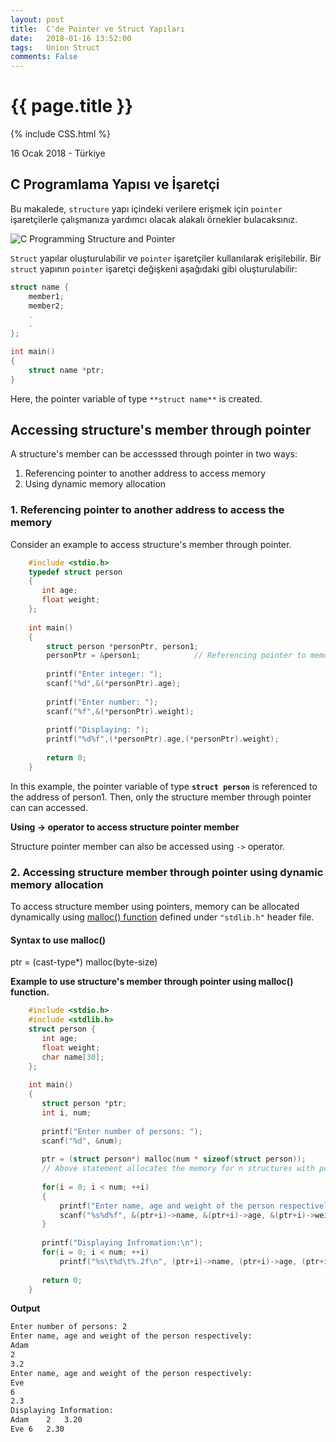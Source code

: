 ```yaml
---
layout: post
title:  C'de Pointer ve Struct Yapıları
date:   2018-01-16 13:52:00
tags:   Union Struct
comments: False
---
```


{{ page.title }}
================
{% include CSS.html %}

<p class="meta">16 Ocak 2018 - Türkiye</p>

## C Programlama Yapısı ve İşaretçi

Bu makalede, ```structure``` yapı içindeki verilere erişmek için ```pointer``` işaretçilerle çalışmanıza yardımcı olacak alakalı örnekler bulacaksınız.

![C Programming Structure and Pointer](//cdn.programiz.com/sites/tutorial2program/files/c-structure-pointer.jpg "C Programming Structure and Pointer")

```Struct``` yapılar oluşturulabilir ve ```pointer``` işaretçiler kullanılarak erişilebilir. Bir ```struct``` yapının ```pointer``` işaretçi değişkeni aşağıdaki gibi oluşturulabilir:

~~~c
struct name {
    member1;
    member2;
    .
    .
};

int main()
{
    struct name *ptr;
}
~~~

Here, the pointer variable of type `**struct name**` is created.

Accessing structure's member through pointer
--------------------------------------------

A structure's member can be accesssed through pointer in two ways:

1.  Referencing pointer to another address to access memory
2.  Using dynamic memory allocation

### 1. Referencing pointer to another address to access the memory

Consider an example to access structure's member through pointer.
~~~c
    #include <stdio.h>
    typedef struct person
    {
       int age;
       float weight;
    };
    
    int main()
    {
        struct person *personPtr, person1;
        personPtr = &person1;            // Referencing pointer to memory address of person1
    
        printf("Enter integer: ");
        scanf("%d",&(*personPtr).age);
    
        printf("Enter number: ");
        scanf("%f",&(*personPtr).weight);
    
        printf("Displaying: ");
        printf("%d%f",(*personPtr).age,(*personPtr).weight);
    
        return 0;
    }
~~~

In this example, the pointer variable of type **`struct person`** is referenced to the address of person1. Then, only the structure member through pointer can can accessed.

**Using -> operator to access structure pointer member**

Structure pointer member can also be accessed using `->` operator.

### 2. Accessing structure member through pointer using dynamic memory allocation

To access structure member using pointers, memory can be allocated dynamically using [malloc() function](/c-programming/c-dynamic-memory-allocation "Dynamic memory allocation using malloc()") defined under `"stdlib.h"` header file.

#### Syntax to use malloc()

ptr = (cast-type*) malloc(byte-size)

**Example to use structure's member through pointer using malloc() function.**
~~~c
    #include <stdio.h>
    #include <stdlib.h>
    struct person {
       int age;
       float weight;
       char name[30];
    };
    
    int main()
    {
       struct person *ptr;
       int i, num;
    
       printf("Enter number of persons: ");
       scanf("%d", &num);
    
       ptr = (struct person*) malloc(num * sizeof(struct person));
       // Above statement allocates the memory for n structures with pointer personPtr pointing to base address */
    
       for(i = 0; i < num; ++i)
       {
           printf("Enter name, age and weight of the person respectively:\n");
           scanf("%s%d%f", &(ptr+i)->name, &(ptr+i)->age, &(ptr+i)->weight);
       }
    
       printf("Displaying Infromation:\n");
       for(i = 0; i < num; ++i)
           printf("%s\t%d\t%.2f\n", (ptr+i)->name, (ptr+i)->age, (ptr+i)->weight);
    
       return 0;
    }
~~~

**Output**

~~~bash
Enter number of persons: 2
Enter name, age and weight of the person respectively:
Adam
2
3.2
Enter name, age and weight of the person respectively:
Eve
6
2.3
Displaying Information:
Adam	2	3.20
Eve	6	2.30
~~~

